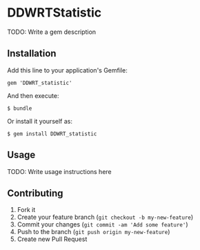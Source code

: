 # DDWRTStatistic

TODO: Write a gem description

## Installation

Add this line to your application's Gemfile:

    gem 'DDWRT_statistic'

And then execute:

    $ bundle

Or install it yourself as:

    $ gem install DDWRT_statistic

## Usage

TODO: Write usage instructions here

## Contributing

1. Fork it
2. Create your feature branch (`git checkout -b my-new-feature`)
3. Commit your changes (`git commit -am 'Add some feature'`)
4. Push to the branch (`git push origin my-new-feature`)
5. Create new Pull Request
